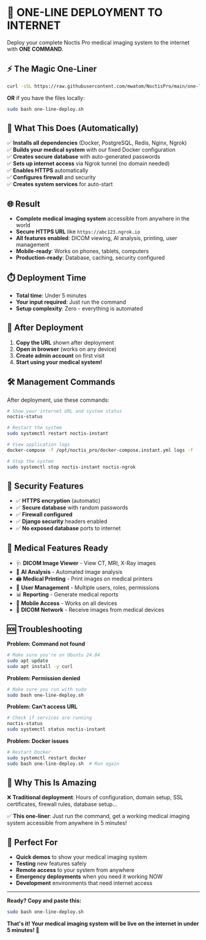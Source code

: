 # 🚀 ONE-LINE DEPLOYMENT TO INTERNET

Deploy your complete Noctis Pro medical imaging system to the internet with **ONE COMMAND**.

## ⚡ The Magic One-Liner

```bash
curl -sSL https://raw.githubusercontent.com/mwatom/NoctisPro/main/one-line-deploy.sh | sudo bash
```

**OR** if you have the files locally:

```bash
sudo bash one-line-deploy.sh
```

## 🎯 What This Does (Automatically)

✅ **Installs all dependencies** (Docker, PostgreSQL, Redis, Nginx, Ngrok)  
✅ **Builds your medical system** with our fixed Docker configuration  
✅ **Creates secure database** with auto-generated passwords  
✅ **Sets up internet access** via Ngrok tunnel (no domain needed)  
✅ **Enables HTTPS** automatically  
✅ **Configures firewall** and security  
✅ **Creates system services** for auto-start  

## 🌐 Result

- **Complete medical imaging system** accessible from anywhere in the world
- **Secure HTTPS URL** like `https://abc123.ngrok.io`
- **All features enabled**: DICOM viewing, AI analysis, printing, user management
- **Mobile-ready**: Works on phones, tablets, computers
- **Production-ready**: Database, caching, security configured

## ⏱️ Deployment Time

- **Total time**: Under 5 minutes
- **Your input required**: Just run the command
- **Setup complexity**: Zero - everything is automated

## 📱 After Deployment

1. **Copy the URL** shown after deployment
2. **Open in browser** (works on any device)
3. **Create admin account** on first visit
4. **Start using your medical system!**

## 🛠️ Management Commands

After deployment, use these commands:

```bash
# Show your internet URL and system status
noctis-status

# Restart the system
sudo systemctl restart noctis-instant

# View application logs
docker-compose -f /opt/noctis_pro/docker-compose.instant.yml logs -f

# Stop the system
sudo systemctl stop noctis-instant noctis-ngrok
```

## 🔐 Security Features

- ✅ **HTTPS encryption** (automatic)
- ✅ **Secure database** with random passwords
- ✅ **Firewall configured** 
- ✅ **Django security** headers enabled
- ✅ **No exposed database** ports to internet

## 🏥 Medical Features Ready

- 🩺 **DICOM Image Viewer** - View CT, MRI, X-Ray images
- 🤖 **AI Analysis** - Automated image analysis
- 🖨️ **Medical Printing** - Print images on medical printers
- 👥 **User Management** - Multiple users, roles, permissions
- 📊 **Reporting** - Generate medical reports
- 📱 **Mobile Access** - Works on all devices
- 🔄 **DICOM Network** - Receive images from medical devices

## 🆘 Troubleshooting

**Problem: Command not found**
```bash
# Make sure you're on Ubuntu 24.04
sudo apt update
sudo apt install -y curl
```

**Problem: Permission denied**
```bash
# Make sure you run with sudo
sudo bash one-line-deploy.sh
```

**Problem: Can't access URL**
```bash
# Check if services are running
noctis-status
sudo systemctl status noctis-instant
```

**Problem: Docker issues**
```bash
# Restart Docker
sudo systemctl restart docker
sudo bash one-line-deploy.sh  # Run again
```

## 🌟 Why This Is Amazing

❌ **Traditional deployment**: Hours of configuration, domain setup, SSL certificates, firewall rules, database setup...

✅ **This one-liner**: Just run the command, get a working medical imaging system accessible from anywhere in 5 minutes!

## 🎉 Perfect For

- **Quick demos** to show your medical imaging system
- **Testing** new features safely  
- **Remote access** to your system from anywhere
- **Emergency deployments** when you need it working NOW
- **Development** environments that need internet access

---

**Ready? Copy and paste this:**

```bash
sudo bash one-line-deploy.sh
```

**That's it! Your medical imaging system will be live on the internet in under 5 minutes! 🚀**